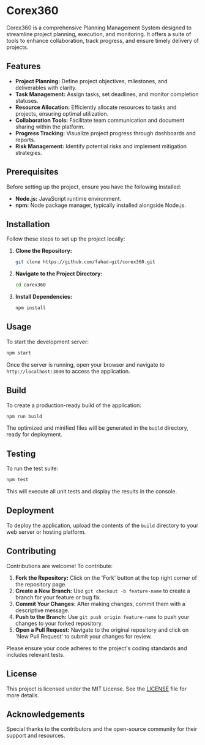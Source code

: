 # Corex360

Corex360 is a comprehensive Planning Management System designed to streamline project planning, execution, and monitoring. It offers a suite of tools to enhance collaboration, track progress, and ensure timely delivery of projects.

## Features

- **Project Planning:** Define project objectives, milestones, and deliverables with clarity.
- **Task Management:** Assign tasks, set deadlines, and monitor completion statuses.
- **Resource Allocation:** Efficiently allocate resources to tasks and projects, ensuring optimal utilization.
- **Collaboration Tools:** Facilitate team communication and document sharing within the platform.
- **Progress Tracking:** Visualize project progress through dashboards and reports.
- **Risk Management:** Identify potential risks and implement mitigation strategies.

## Prerequisites

Before setting up the project, ensure you have the following installed:

- **Node.js:** JavaScript runtime environment.
- **npm:** Node package manager, typically installed alongside Node.js.

## Installation

Follow these steps to set up the project locally:

1. **Clone the Repository:**

   ```bash
   git clone https://github.com/fahad-git/corex360.git
   ```

2. **Navigate to the Project Directory:**

   ```bash
   cd corex360
   ```

3. **Install Dependencies:**

   ```bash
   npm install
   ```

## Usage

To start the development server:

```bash
npm start
```

Once the server is running, open your browser and navigate to `http://localhost:3000` to access the application.

## Build

To create a production-ready build of the application:

```bash
npm run build
```

The optimized and minified files will be generated in the `build` directory, ready for deployment.

## Testing

To run the test suite:

```bash
npm test
```

This will execute all unit tests and display the results in the console.

## Deployment

To deploy the application, upload the contents of the `build` directory to your web server or hosting platform.

## Contributing

Contributions are welcome! To contribute:

1. **Fork the Repository:** Click on the 'Fork' button at the top right corner of the repository page.
2. **Create a New Branch:** Use `git checkout -b feature-name` to create a branch for your feature or bug fix.
3. **Commit Your Changes:** After making changes, commit them with a descriptive message.
4. **Push to the Branch:** Use `git push origin feature-name` to push your changes to your forked repository.
5. **Open a Pull Request:** Navigate to the original repository and click on 'New Pull Request' to submit your changes for review.

Please ensure your code adheres to the project's coding standards and includes relevant tests.

## License

This project is licensed under the MIT License. See the [LICENSE](LICENSE) file for more details.

## Acknowledgements

Special thanks to the contributors and the open-source community for their support and resources.
